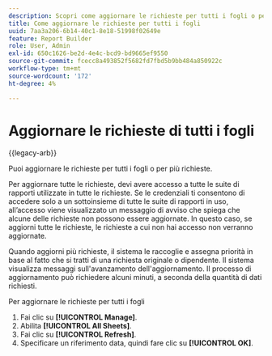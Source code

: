 ```yaml
---
description: Scopri come aggiornare le richieste per tutti i fogli o per più richieste.
title: Come aggiornare le richieste per tutti i fogli
uuid: 7aa3a206-6b14-40c1-8e18-51998f02649e
feature: Report Builder
role: User, Admin
exl-id: 650c1626-be2d-4e4c-bcd9-bd9665ef9550
source-git-commit: fcecc8a493852f5682fd7fbd5b9bb484a850922c
workflow-type: tm+mt
source-wordcount: '172'
ht-degree: 4%

---
```


# Aggiornare le richieste di tutti i fogli

{{legacy-arb}}

Puoi aggiornare le richieste per tutti i fogli o per più richieste.

Per aggiornare tutte le richieste, devi avere accesso a tutte le suite di rapporti utilizzate in tutte le richieste. Se le credenziali ti consentono di accedere solo a un sottoinsieme di tutte le suite di rapporti in uso, all’accesso viene visualizzato un messaggio di avviso che spiega che alcune delle richieste non possono essere aggiornate. In questo caso, se aggiorni tutte le richieste, le richieste a cui non hai accesso non verranno aggiornate.

Quando aggiorni più richieste, il sistema le raccoglie e assegna priorità in base al fatto che si tratti di una richiesta originale o dipendente. Il sistema visualizza messaggi sull&#39;avanzamento dell&#39;aggiornamento. Il processo di aggiornamento può richiedere alcuni minuti, a seconda della quantità di dati richiesti.

Per aggiornare le richieste per tutti i fogli

1. Fai clic su **[!UICONTROL Manage]**.
1. Abilita **[!UICONTROL All Sheets]**.
1. Fai clic su **[!UICONTROL Refresh]**.
1. Specificare un riferimento data, quindi fare clic su **[!UICONTROL OK]**.
